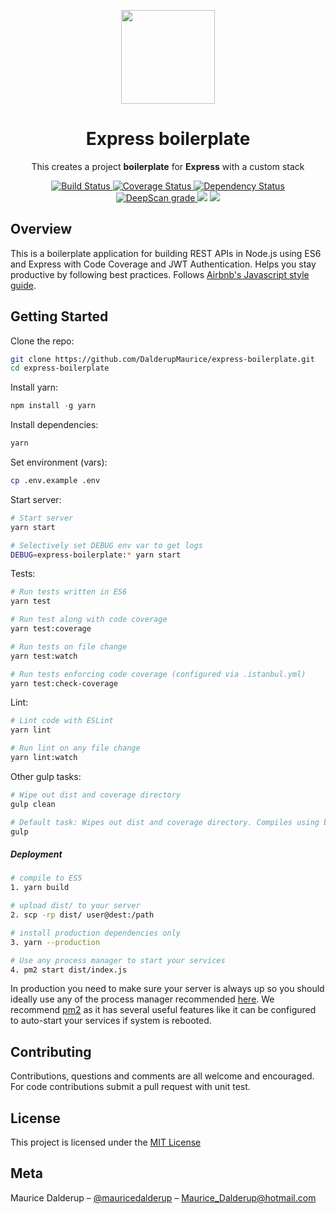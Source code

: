 <p align="center">
  <img src="./logo.png" width="150px" /> 
</p>

<h1 align="center">Express boilerplate</h1>

<p align="center">
  This creates a project <strong>boilerplate</strong> for <strong>Express</strong> with a custom stack
</p>

<p align="center">

  <a href='https://travis-ci.org/DalderupMaurice/express-boilerplate'>
    <img src='https://travis-ci.org/DalderupMaurice/express-boilerplate.svg?branch=master' alt='Build Status' />
  </a>
  <a href='https://coveralls.io/github/DalderupMaurice/express-boilerplate?branch=master'>
    <img src='https://coveralls.io/repos/github/DalderupMaurice/express-boilerplate/badge.svg?branch=master' alt='Coverage Status' />
  </a>
  <a href='https://gemnasium.com/github.com/DalderupMaurice/express-boilerplate'>
    <img src="https://gemnasium.com/badges/github.com/DalderupMaurice/express-boilerplate.svg" alt="Dependency Status" />
  </a>

  <a href="https://deepscan.io/dashboard#view=project&pid=2257&bid=12752">
    <img src="https://deepscan.io/api/projects/2257/branches/12752/badge/grade.svg" alt="DeepScan grade">
  </a>
  <img src='https://bettercodehub.com/edge/badge/DalderupMaurice/express-boilerplate?branch=master'>
  <a href='https://github.com/prettier/prettier'>
    <img src='https://img.shields.io/badge/code_style-prettier-ff69b4.svg?style=flat'>
  </a>
</p>





## Overview

This is a boilerplate application for building REST APIs in Node.js using ES6 and Express with Code Coverage and JWT Authentication. Helps you stay productive by following best practices. Follows [Airbnb's Javascript style guide](https://github.com/airbnb/javascript).

## Getting Started

Clone the repo:

```sh
git clone https://github.com/DalderupMaurice/express-boilerplate.git
cd express-boilerplate
```

Install yarn:

```js
npm install -g yarn
```

Install dependencies:

```sh
yarn
```

Set environment (vars):

```sh
cp .env.example .env
```

Start server:

```sh
# Start server
yarn start

# Selectively set DEBUG env var to get logs
DEBUG=express-boilerplate:* yarn start
```

Tests:

```sh
# Run tests written in ES6
yarn test

# Run test along with code coverage
yarn test:coverage

# Run tests on file change
yarn test:watch

# Run tests enforcing code coverage (configured via .istanbul.yml)
yarn test:check-coverage
```

Lint:

```sh
# Lint code with ESLint
yarn lint

# Run lint on any file change
yarn lint:watch
```

Other gulp tasks:

```sh
# Wipe out dist and coverage directory
gulp clean

# Default task: Wipes out dist and coverage directory. Compiles using babel.
gulp
```

##### Deployment

```sh
# compile to ES5
1. yarn build

# upload dist/ to your server
2. scp -rp dist/ user@dest:/path

# install production dependencies only
3. yarn --production

# Use any process manager to start your services
4. pm2 start dist/index.js
```

In production you need to make sure your server is always up so you should ideally use any of the process manager recommended [here](http://expressjs.com/en/advanced/pm.html).
We recommend [pm2](http://pm2.keymetrics.io/) as it has several useful features like it can be configured to auto-start your services if system is rebooted.

## Contributing

Contributions, questions and comments are all welcome and encouraged. For code contributions submit a pull request with unit test.

## License

This project is licensed under the [MIT License](https://github.com/DalderupMaurice/express-boilerplate/blob/master/LICENSE)

## Meta

Maurice Dalderup – [@mauricedalderup](https://twitter.com/mauricedalderup) – Maurice_Dalderup@hotmail.com
